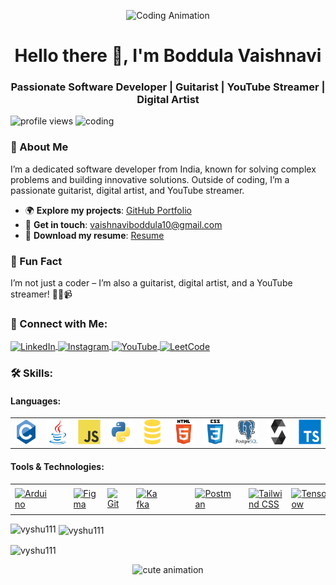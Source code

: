 <p align="center">
  <img src="https://cdn.dribbble.com/users/416610/screenshots/4801105/coding_desk_flat_vector_ui_ux_design_illustration_motion_animation_gif2.gif" alt="Coding Animation" width="600" height="400"/>
</p>

<h1 align="center">Hello there 👋, I'm Boddula Vaishnavi</h1>
<h3 align="center">Passionate Software Developer | Guitarist | YouTube Streamer | Digital Artist</h3>

<img align="right" alt="coding" width="400" src="https://cdn.dribbble.com/users/1857592/screenshots/3848396/character-typing.gif"/>

<p align="left">
  <img src="https://komarev.com/ghpvc/?username=vyshu111&label=Profile%20views&color=0e75b6&style=flat" alt="profile views" />
</p>

### 🚀 About Me
I’m a dedicated software developer from India, known for solving complex problems and building innovative solutions. Outside of coding, I’m a passionate guitarist, digital artist, and YouTube streamer.

- 🌍 **Explore my projects**: [GitHub Portfolio](https://github.com/vyshu111)
- 📧 **Get in touch**: [vaishnaviboddula10@gmail.com](mailto:vaishnaviboddula10@gmail.com)
- 📄 **Download my resume**: [Resume](https://drive.google.com/file/d/1pnIaBuG0Ps9D_35elDaFEuYz-YVZFFOv/view?usp=drivesdk)

### 🌟 Fun Fact
I’m not just a coder – I’m also a guitarist, digital artist, and a YouTube streamer! 🎸🎨📹

### 💬 Connect with Me:
<p align="left">
  <a href="https://www.linkedin.com/in/vaishnaviboddula/" target="_blank">
    <img align="center" src="https://raw.githubusercontent.com/rahuldkjain/github-profile-readme-generator/master/src/images/icons/Social/linked-in-alt.svg" alt="LinkedIn" height="30" width="40" />
  </a>
  <a href="https://instagram.com/vaishnavi.vysh" target="_blank">
    <img align="center" src="https://raw.githubusercontent.com/rahuldkjain/github-profile-readme-generator/master/src/images/icons/Social/instagram.svg" alt="Instagram" height="30" width="40" />
  </a>
  <a href="https://www.youtube.com/channel/UCuJOfZX0oR6s12InFN9MMfw" target="_blank">
    <img align="center" src="https://raw.githubusercontent.com/rahuldkjain/github-profile-readme-generator/master/src/images/icons/Social/youtube.svg" alt="YouTube" height="30" width="40" />
  </a>
  <a href="https://www.leetcode.com/vaishnaviboddula10" target="_blank">
    <img align="center" src="https://raw.githubusercontent.com/rahuldkjain/github-profile-readme-generator/master/src/images/icons/Social/leet-code.svg" alt="LeetCode" height="30" width="40" />
  </a>
</p>

### 🛠 Skills:

#### Languages:
<table>
  <tr>
    <td><img src="https://raw.githubusercontent.com/devicons/devicon/master/icons/c/c-original.svg" alt="C" width="40" height="40"/></td>
    <td><img src="https://raw.githubusercontent.com/devicons/devicon/master/icons/java/java-original.svg" alt="Java" width="40" height="40"/></td>
    <td><img src="https://raw.githubusercontent.com/devicons/devicon/master/icons/javascript/javascript-original.svg" alt="JavaScript" width="40" height="40"/></td>
    <td><img src="https://raw.githubusercontent.com/devicons/devicon/master/icons/python/python-original.svg" alt="Python" width="40" height="40"/></td>
    <td><img src="https://raw.githubusercontent.com/devicons/devicon/master/icons/sql/sql-original.svg" alt="SQL" width="40" height="40"/></td>
    <td><img src="https://raw.githubusercontent.com/devicons/devicon/master/icons/html5/html5-original-wordmark.svg" alt="HTML5" width="40" height="40"/></td>
    <td><img src="https://raw.githubusercontent.com/devicons/devicon/master/icons/css3/css3-original-wordmark.svg" alt="CSS3" width="40" height="40"/></td>
    <td><img src="https://raw.githubusercontent.com/devicons/devicon/master/icons/postgresql/postgresql-original-wordmark.svg" alt="PostgreSQL" width="40" height="40"/></td>
    <td><img src="https://raw.githubusercontent.com/devicons/devicon/master/icons/solidity/solidity-original.svg" alt="Solidity" width="40" height="40"/></td>
    <td><img src="https://raw.githubusercontent.com/devicons/devicon/master/icons/typescript/typescript-original.svg" alt="TypeScript" width="40" height="40"/></td>
  </tr>
</table>

#### Tools & Technologies:
<table>
  <tr>
    <td><a href="https://www.arduino.cc/" target="_blank" rel="noreferrer"><img src="https://cdn.worldvectorlogo.com/logos/arduino-1.svg" alt="Arduino" width="40" height="40"/></a></td>
    <td><a href="https://getbootstrap.com" target="_blank" rel="noreferrer"><img src="https://raw.githubusercontent.com/devicons/devicon/master/icons/bootstrap/bootstrap-plain-wordmark.svg" alt="Bootstrap" width="40" height="40"/></a></td>
    <td><a href="https://expressjs.com" target="_blank" rel="noreferrer"><img src="https://raw.githubusercontent.com/devicons/devicon/master/icons/express/express-original-wordmark.svg" alt="Express" width="40" height="40"/></a></td>
    <td><a href="https://www.figma.com/" target="_blank" rel="noreferrer"><img src="https://www.vectorlogo.zone/logos/figma/figma-icon.svg" alt="Figma" width="40" height="40"/></a></td>
    <td><a href="https://git-scm.com/" target="_blank" rel="noreferrer"><img src="https://www.vectorlogo.zone/logos/git-scm/git-scm-icon.svg" alt="Git" width="40" height="40"/></a></td>
    <td><a href="https://www.nodejs.org/" target="_blank" rel="noreferrer"><img src="https://raw.githubusercontent.com/devicons/devicon/master/icons/nodejs/nodejs-original-wordmark.svg" alt="Node.js" width="40" height="40"/></a></td>
    <td><a href="https://kafka.apache.org/" target="_blank" rel="noreferrer"><img src="https://www.vectorlogo.zone/logos/apache_kafka/apache_kafka-icon.svg" alt="Kafka" width="40" height="40"/></a></td>
    <td><a href="https://www.mongodb.com/" target="_blank" rel="noreferrer"><img src="https://raw.githubusercontent.com/devicons/devicon/master/icons/mongodb/mongodb-original-wordmark.svg" alt="MongoDB" width="40" height="40"/></a></td>
    <td><a href="https://www.mysql.com/" target="_blank" rel="noreferrer"><img src="https://raw.githubusercontent.com/devicons/devicon/master/icons/mysql/mysql-original-wordmark.svg" alt="MySQL" width="40" height="40"/></a></td>
    <td><a href="https://pandas.pydata.org/" target="_blank" rel="noreferrer"><img src="https://raw.githubusercontent.com/devicons/devicon/2ae2a900d2f041da66e950e4d48052658d850630/icons/pandas/pandas-original.svg" alt="Pandas" width="40" height="40"/></a></td>
    <td><a href="https://www.postman.com/" target="_blank" rel="noreferrer"><img src="https://www.vectorlogo.zone/logos/getpostman/getpostman-icon.svg" alt="Postman" width="40" height="40"/></a></td>
    <td><a href="https://reactjs.org/" target="_blank" rel="noreferrer"><img src="https://raw.githubusercontent.com/devicons/devicon/master/icons/react/react-original-wordmark.svg" alt="React" width="40" height="40"/></a></td>
    <td><a href="https://tailwindcss.com/" target="_blank" rel="noreferrer"><img src="https://www.vectorlogo.zone/logos/tailwindcss/tailwindcss-icon.svg" alt="Tailwind CSS" width="40" height="40"/></a></td>
    <td><a href="https://www.tensorflow.org/" target="_blank" rel="noreferrer"><img src="https://www.vectorlogo.zone/logos/tensorflow/tensorflow-icon.svg" alt="TensorFlow" width="40" height="40"/></a></td>
  </tr>
</table>
<p><img align="left" src="https://github-readme-stats.vercel.app/api/top-langs?username=vyshu111&show_icons=true&locale=en&layout=compact" alt="vyshu111" /></p>

<p>&nbsp;<img align="center" src="https://github-readme-stats.vercel.app/api?username=vyshu111&show_icons=true&locale=en" alt="vyshu111" /></p>

<p><img align="center" src="https://github-readme-streak-stats.herokuapp.com/?user=vyshu111&" alt="vyshu111" /></p>

<p align="center">
  <img src="https://mir-s3-cdn-cf.behance.net/project_modules/fs/5a3d0d69916383.5b940de056028.gif" alt="cute animation" width="300" height="200"/>
</p>


